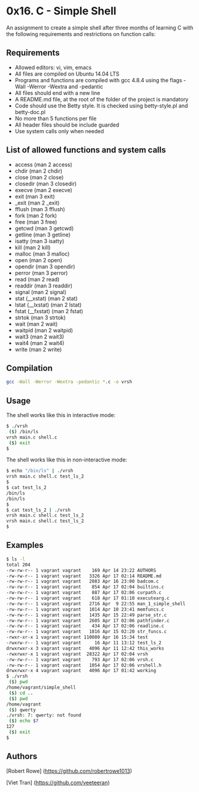 #  0x16. C - Simple Shell
An assignment to create a simple shell after three months of learning C with the following requirements and restrictions on function calls: 
## Requirements

* Allowed editors: vi, vim, emacs
* All files are compiled on Ubuntu 14.04 LTS
* Programs and functions are compiled with gcc 4.8.4 using the flags -Wall -Werror -Wextra and -pedantic
* All files should end with a new line
* A README.md file, at the root of the folder of the project is mandatory
* Code should use the Betty style. It is checked using betty-style.pl and betty-doc.pl
* No more than 5 functions per file
* All header files should be include guarded
* Use system calls only when needed

## List of allowed functions and system calls

* access (man 2 access)
* chdir (man 2 chdir)
* close (man 2 close)
* closedir (man 3 closedir)
* execve (man 2 execve)
* exit (man 3 exit)
* _exit (man 2 _exit)
* fflush (man 3 fflush)
* fork (man 2 fork)
* free (man 3 free)
* getcwd (man 3 getcwd)
* getline (man 3 getline)
* isatty (man 3 isatty)
* kill (man 2 kill)
* malloc (man 3 malloc)
* open (man 2 open)
* opendir (man 3 opendir)
* perror (man 3 perror)
* read (man 2 read)
* readdir (man 3 readdir)
* signal (man 2 signal)
* stat (__xstat) (man 2 stat)
* lstat (__lxstat) (man 2 lstat)
* fstat (__fxstat) (man 2 fstat)
* strtok (man 3 strtok)
* wait (man 2 wait)
* waitpid (man 2 waitpid)
* wait3 (man 2 wait3)
* wait4 (man 2 wait4)
* write (man 2 write)

## Compilation

```bash
gcc -Wall -Werror -Wextra -pedantic *.c -o vrsh
```

## Usage
The shell works like this in interactive mode:

```bash
$ ./vrsh
 ($) /bin/ls
vrsh main.c shell.c
 ($) exit
$
```

The shell works like this in non-interactive mode:

```bash
$ echo "/bin/ls" | ./vrsh
vrsh main.c shell.c test_ls_2
$
$ cat test_ls_2
/bin/ls
/bin/ls
$
$ cat test_ls_2 | ./vrsh
vrsh main.c shell.c test_ls_2
vrsh main.c shell.c test_ls_2
$
```

## Examples

```bash
$ ls -l
total 204
-rw-rw-r-- 1 vagrant vagrant    169 Apr 14 23:22 AUTHORS
-rw-rw-r-- 1 vagrant vagrant   3326 Apr 17 02:14 README.md
-rw-rw-r-- 1 vagrant vagrant   2083 Apr 16 23:00 badcom.c
-rw-rw-r-- 1 vagrant vagrant    854 Apr 17 02:04 builtins.c
-rw-rw-r-- 1 vagrant vagrant    887 Apr 17 02:06 curpath.c
-rw-rw-r-- 1 vagrant vagrant    618 Apr 17 01:10 executearg.c
-rw-rw-r-- 1 vagrant vagrant   2716 Apr  9 22:55 man_1_simple_shell
-rw-rw-r-- 1 vagrant vagrant   1014 Apr 10 23:41 memfuncs.c
-rw-rw-r-- 1 vagrant vagrant   1435 Apr 15 22:49 parse_str.c
-rw-rw-r-- 1 vagrant vagrant   2605 Apr 17 02:06 pathfinder.c
-rw-rw-r-- 1 vagrant vagrant    434 Apr 17 02:06 readline.c
-rw-rw-r-- 1 vagrant vagrant   1816 Apr 15 02:20 str_funcs.c
-rwxr-xr-x 1 vagrant vagrant 110080 Apr 16 15:34 test
-rwxrw-r-- 1 vagrant vagrant     16 Apr 11 13:12 test_ls_2
drwxrwxr-x 3 vagrant vagrant   4096 Apr 11 12:42 this_works
-rwxrwxr-x 1 vagrant vagrant  28322 Apr 17 02:04 vrsh
-rw-rw-r-- 1 vagrant vagrant    793 Apr 17 02:06 vrsh.c
-rw-rw-r-- 1 vagrant vagrant   1054 Apr 17 02:06 vrshell.h
drwxrwxr-x 4 vagrant vagrant   4096 Apr 17 01:42 working
$ ./vrsh
 ($) pwd
/home/vagrant/simple_shell
 ($) cd ..
 ($) pwd
/home/vagrant
 ($) qwerty
./vrsh: 7: qwerty: not found
 ($) echo $?
127
 ($) exit
$
```

## Authors

[Robert Rowe] (https://github.com/robertrowe1013)

[Viet Tran] (https://github.com/veeteeran)
